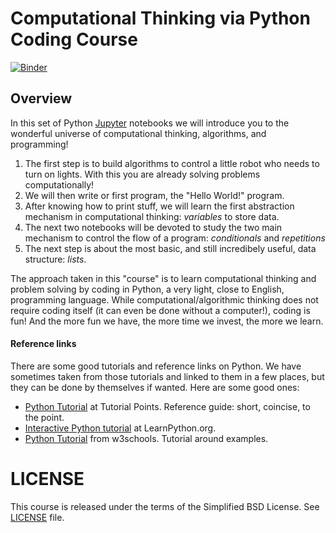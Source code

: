 # Computational Thinking via Python Coding Course

[![Binder](https://mybinder.org/badge_logo.svg)](https://mybinder.org/v2/gh/ssardina/ct-via-python-course/master?filepath=Home.ipynb)

## Overview

In this set of Python [Jupyter](http://jupyter.org/) notebooks we will introduce you to the wonderful universe of computational thinking, algorithms, and programming! 

1. The first step is to build algorithms to control a little robot who needs to turn on lights. With this you are already solving problems computationally!
2. We will then write or first program, the "Hello World!" program.
3. After knowing how to print stuff, we will learn the first abstraction mechanism in computational thinking: _variables_ to store data.
4. The next two notebooks will be devoted to study the two main mechanism to control the flow of a program: _conditionals_ and _repetitions_
5. The next step is about the most basic, and still incredibely useful, data structure: _lists_.

The approach taken in this "course" is to learn computational thinking and problem solving by coding in Python, a very light, close to English, programming language. While computational/algorithmic thinking does not require coding itself (it can even be done without a computer!), coding is fun! And the more fun we have, the more time we invest, the more we learn.

#### Reference links

There are some good tutorials and reference links on Python. We have sometimes taken from those tutorials and linked to them in a few places, but they can be done by themselves if wanted. Here are some good ones:

* [Python Tutorial](https://www.tutorialspoint.com/python/index.htm) at Tutorial Points. Reference guide: short, coincise, to the point.
* [Interactive Python tutorial](https://www.learnpython.org/) at LearnPython.org.
* [Python Tutorial](https://www.w3schools.com/python/python_intro.asp) from w3schools. Tutorial around examples.



# LICENSE

This course is released under the terms of the Simplified BSD License. See [LICENSE](LICENSE) file.
